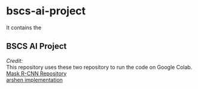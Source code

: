 # bscs-ai-project
It contains the <h2>BSCS AI Project</h2>

<i>Credit:</i><br>
This repository uses these two repository to run the code on Google Colab.
<a href="https://github.com/matterport/Mask_RCNN.git">Mask R-CNN Repository</a><br>
<a href="https://github.com/arshren/Mask_RCNN.git">arshen implementation</a>



